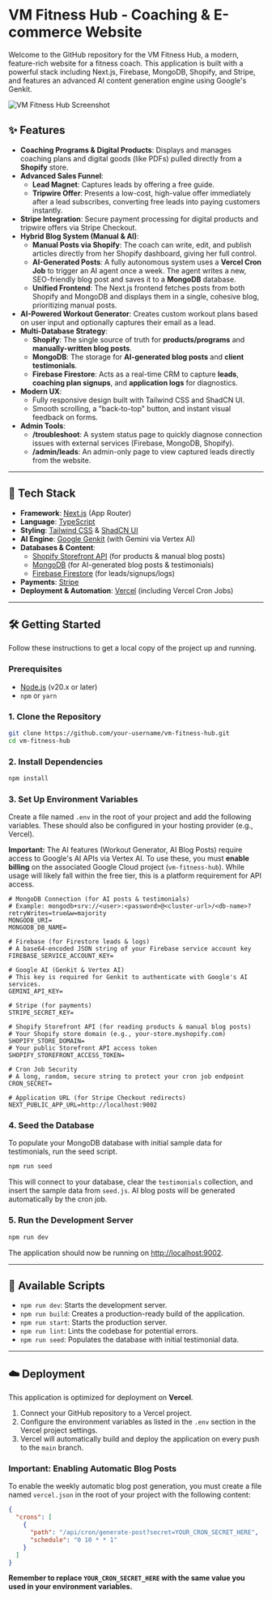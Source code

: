 # VM Fitness Hub - Coaching & E-commerce Website

Welcome to the GitHub repository for the VM Fitness Hub, a modern, feature-rich website for a fitness coach. This application is built with a powerful stack including Next.js, Firebase, MongoDB, Shopify, and Stripe, and features an advanced AI content generation engine using Google's Genkit.

![VM Fitness Hub Screenshot](https://picsum.photos/seed/readme/1200/630)

## ✨ Features

- **Coaching Programs & Digital Products**: Displays and manages coaching plans and digital goods (like PDFs) pulled directly from a **Shopify** store.
- **Advanced Sales Funnel**:
    - **Lead Magnet**: Captures leads by offering a free guide.
    - **Tripwire Offer**: Presents a low-cost, high-value offer immediately after a lead subscribes, converting free leads into paying customers instantly.
- **Stripe Integration**: Secure payment processing for digital products and tripwire offers via Stripe Checkout.
- **Hybrid Blog System (Manual & AI)**:
    - **Manual Posts via Shopify**: The coach can write, edit, and publish articles directly from her Shopify dashboard, giving her full control.
    - **AI-Generated Posts**: A fully autonomous system uses a **Vercel Cron Job** to trigger an AI agent once a week. The agent writes a new, SEO-friendly blog post and saves it to a **MongoDB** database.
    - **Unified Frontend**: The Next.js frontend fetches posts from both Shopify and MongoDB and displays them in a single, cohesive blog, prioritizing manual posts.
- **AI-Powered Workout Generator**: Creates custom workout plans based on user input and optionally captures their email as a lead.
- **Multi-Database Strategy**:
    - **Shopify**: The single source of truth for **products/programs** and **manually-written blog posts**.
    - **MongoDB**: The storage for **AI-generated blog posts** and **client testimonials**.
    - **Firebase Firestore**: Acts as a real-time CRM to capture **leads**, **coaching plan signups**, and **application logs** for diagnostics.
- **Modern UX**:
    - Fully responsive design built with Tailwind CSS and ShadCN UI.
    - Smooth scrolling, a "back-to-top" button, and instant visual feedback on forms.
- **Admin Tools**:
    - **/troubleshoot**: A system status page to quickly diagnose connection issues with external services (Firebase, MongoDB, Shopify).
    - **/admin/leads**: An admin-only page to view captured leads directly from the website.

---

## 🚀 Tech Stack

- **Framework**: [Next.js](https://nextjs.org/) (App Router)
- **Language**: [TypeScript](https://www.typescriptlang.org/)
- **Styling**: [Tailwind CSS](https://tailwindcss.com/) & [ShadCN UI](https://ui.shadcn.com/)
- **AI Engine**: [Google Genkit](https://firebase.google.com/docs/genkit) (with Gemini via Vertex AI)
- **Databases & Content**: 
    - [Shopify Storefront API](https://shopify.dev/docs/api/storefront) (for products & manual blog posts)
    - [MongoDB](https://www.mongodb.com/) (for AI-generated blog posts & testimonials)
    - [Firebase Firestore](https://firebase.google.com/docs/firestore) (for leads/signups/logs)
- **Payments**: [Stripe](https://stripe.com/)
- **Deployment & Automation**: [Vercel](https://vercel.com/) (including Vercel Cron Jobs)

---

## 🛠️ Getting Started

Follow these instructions to get a local copy of the project up and running.

### Prerequisites

- [Node.js](https://nodejs.org/en) (v20.x or later)
- `npm` or `yarn`

### 1. Clone the Repository

```bash
git clone https://github.com/your-username/vm-fitness-hub.git
cd vm-fitness-hub
```

### 2. Install Dependencies

```bash
npm install
```

### 3. Set Up Environment Variables

Create a file named `.env` in the root of your project and add the following variables. These should also be configured in your hosting provider (e.g., Vercel).

**Important:** The AI features (Workout Generator, AI Blog Posts) require access to Google's AI APIs via Vertex AI. To use these, you must **enable billing** on the associated Google Cloud project (`vm-fitness-hub`). While usage will likely fall within the free tier, this is a platform requirement for API access.

```env
# MongoDB Connection (for AI posts & testimonials)
# Example: mongodb+srv://<user>:<password>@<cluster-url>/<db-name>?retryWrites=true&w=majority
MONGODB_URI=
MONGODB_DB_NAME=

# Firebase (for Firestore leads & logs)
# A base64-encoded JSON string of your Firebase service account key
FIREBASE_SERVICE_ACCOUNT_KEY=

# Google AI (Genkit & Vertex AI)
# This key is required for Genkit to authenticate with Google's AI services.
GEMINI_API_KEY=

# Stripe (for payments)
STRIPE_SECRET_KEY=

# Shopify Storefront API (for reading products & manual blog posts)
# Your Shopify store domain (e.g., your-store.myshopify.com)
SHOPIFY_STORE_DOMAIN=
# Your public Storefront API access token
SHOPIFY_STOREFRONT_ACCESS_TOKEN=

# Cron Job Security
# A long, random, secure string to protect your cron job endpoint
CRON_SECRET=

# Application URL (for Stripe Checkout redirects)
NEXT_PUBLIC_APP_URL=http://localhost:9002
```

### 4. Seed the Database

To populate your MongoDB database with initial sample data for testimonials, run the seed script.

```bash
npm run seed
```
This will connect to your database, clear the `testimonials` collection, and insert the sample data from `seed.js`. AI blog posts will be generated automatically by the cron job.

### 5. Run the Development Server

```bash
npm run dev
```

The application should now be running on [http://localhost:9002](http://localhost:9002).

---

## 📜 Available Scripts

- `npm run dev`: Starts the development server.
- `npm run build`: Creates a production-ready build of the application.
- `npm run start`: Starts the production server.
- `npm run lint`: Lints the codebase for potential errors.
- `npm run seed`: Populates the database with initial testimonial data.

---

## ☁️ Deployment

This application is optimized for deployment on **Vercel**. 

1.  Connect your GitHub repository to a Vercel project.
2.  Configure the environment variables as listed in the `.env` section in the Vercel project settings.
3.  Vercel will automatically build and deploy the application on every push to the `main` branch.

### **Important: Enabling Automatic Blog Posts**
To enable the weekly automatic blog post generation, you must create a file named `vercel.json` in the root of your project with the following content:

```json
{
  "crons": [
    {
      "path": "/api/cron/generate-post?secret=YOUR_CRON_SECRET_HERE",
      "schedule": "0 10 * * 1"
    }
  ]
}
```
**Remember to replace `YOUR_CRON_SECRET_HERE` with the same value you used in your environment variables.**
